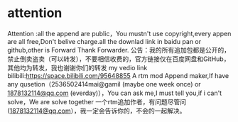 # attention
Attention :all the append are public，You mustn't use copyright,every appen are all free,Don't belive charge.all the downlad link in baidu pan or github,other is Forward Thank Forwarder. 公告：我的所有追加包都是公开的，禁止倒卖盗卖（可以转发），不要相信收费的，官方链接仅在百度网盘和GitHub，其他均为转发，我也谢谢你们的转发  my vedio link bilibili:https://space.bilibili.com/95648855   A rtm mod Append maker,If have any qusetion（2536502414mai@gamil (maybe one week once) or 1878132114@qq.com (everday)），You can ask me,I must tell you,if i can't solve，We are solve together 一个rtm追加作者，有问题尽管问(1878132114@qq.com），我一定会告诉你的，不会的一起解决。
